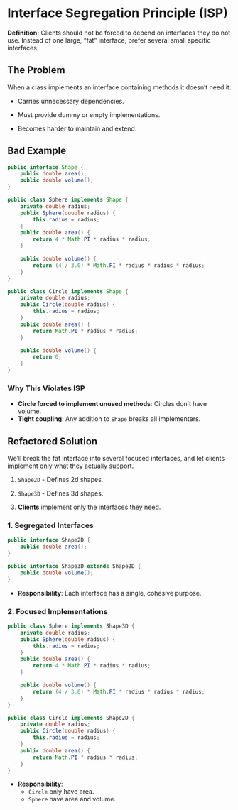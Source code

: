 # Interface Segregation Principle (ISP)

**Definition:** Clients should not be forced to depend on interfaces they do not use. Instead of one large, “fat” interface, prefer several small specific interfaces.

## The Problem

When a class implements an interface containing methods it doesn’t need it:

- Carries unnecessary dependencies.

- Must provide dummy or empty implementations.

- Becomes harder to maintain and extend.

## Bad Example

```java
public interface Shape {
    public double area();
    public double volume();
}
```

```java
public class Sphere implements Shape {
    private double radius;
    public Sphere(double radius) {
        this.radius = radius;
    }
    public double area() {
        return 4 * Math.PI * radius * radius;
    }

    public double volume() {
        return (4 / 3.0) * Math.PI * radius * radius * radius;
    }
}
```

```java
public class Circle implements Shape {
    private double radius;
    public Circle(double radius) {
        this.radius = radius;
    }
    public double area() {
        return Math.PI * radius * radius;
    }

    public double volume() {
        return 0;
    }
}
```

### Why This Violates ISP

- **Circle forced to implement unused methods**: Circles  don’t have volume.
- **Tight coupling**: Any addition to `Shape` breaks all implementers.

## Refactored Solution

We’ll break the fat interface into several focused interfaces, and let clients implement only what they actually support.

1. `Shape2D` - Defines 2d shapes.

2. `Shape3D` - Defines 3d shapes.

3. **Clients** implement only the interfaces they need.

### 1. Segregated Interfaces

```java
public interface Shape2D {
    public double area();
}

public interface Shape3D extends Shape2D {
    public double volume();
}
```

- **Responsibility**: Each interface has a single, cohesive purpose.

### 2. Focused Implementations

```java
public class Sphere implements Shape3D {
    private double radius;
    public Sphere(double radius) {
        this.radius = radius;
    }
    public double area() {
        return 4 * Math.PI * radius * radius;
    }

    public double volume() {
        return (4 / 3.0) * Math.PI * radius * radius * radius;
    }
}

public class Circle implements Shape2D {
    private double radius;
    public Circle(double radius) {
        this.radius = radius;
    }
    public double area() {
        return Math.PI * radius * radius;
    }
}
```

- **Responsibility**:
    - `Circle` only have area.
    - `Sphere` have area and volume.
